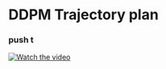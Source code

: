 # DDPM Trajectory plan
### push t
[![Watch the video](https://img.youtu.com/vi/KKPK5vLKkyY?si=07jjEXkW9wyNHSjk/0.jpg)](https://youtu.be/KKPK5vLKkyY?si=07jjEXkW9wyNHSjk)
